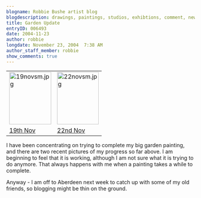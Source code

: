 ```yaml
---
blogname: Robbie Bushe artist blog
blogdescription: drawings, paintings, studios, exhibtions, comment, news as they happen to Robbie Bushe
title: Garden Update
entryID: 006493
date: 2004-11-23
author: robbie
longdate: November 23, 2004  7:38 AM
author_staff_member: robbie
show_comments: true
---
```


<table><tr><td><img alt="19novsm.jpg" src="http://mtengine.pumpernickle.net/mt_pages/robbiebushe/previously/19novsm.jpg" width="112" height="140" /></td><td><img alt="22novsm.jpg" src="http://mtengine.pumpernickle.net/mt_pages/robbiebushe/previously/22novsm.jpg" width="111" height="140" /></td></tr><tr><td><a href="http://mtengine.pumpernickle.net/mt_pages/robbiebushe/previously/19nov.html" onclick="window.open('http://mtengine.pumpernickle.net/mt_pages/robbiebushe/previously/19nov.html','popup','width=479,height=600,scrollbars=no,resizable=no,toolbar=no,directories=no,location=no,menubar=no,status=no,left=0,top=0'); return false">19th Nov</a></td><td><a href="http://mtengine.pumpernickle.net/mt_pages/robbiebushe/previously/22nov.html" onclick="window.open('http://mtengine.pumpernickle.net/mt_pages/robbiebushe/previously/22nov.html','popup','width=476,height=600,scrollbars=no,resizable=no,toolbar=no,directories=no,location=no,menubar=no,status=no,left=0,top=0'); return false">22nd Nov</a></td></tr></table>

<p>I have been concentrating on trying to complete my big garden painting, and there are two recent pictures of my progress so far above. I am beginning to feel that it is working, although I am not sure what it is trying to do anymore. That always happens with me when a painting takes a while to complete.</p>

<p>Anyway - I am off to Aberdeen next week to catch up with some of my old friends, so blogging might be thin on the ground.</p>

